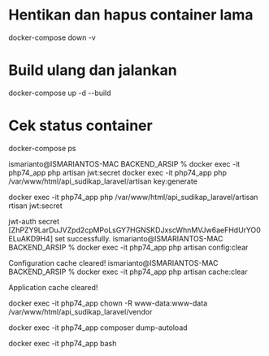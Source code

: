 # Hentikan dan hapus container lama
docker-compose down -v

# Build ulang dan jalankan
docker-compose up -d --build

# Cek status container
docker-compose ps   

ismarianto@ISMARIANTOS-MAC BACKEND_ARSIP % docker exec -it php74_app php artisan jwt:secret
docker exec -it php74_app php /var/www/html/api_sudikap_laravel/artisan key:generate

docker exec -it php74_app php /var/www/html/api_sudikap_laravel/artisan rtisan jwt:secret

jwt-auth secret [ZhPZY9LarDuJVZpd2cpMPoLsGY7HGNSKDJxscWhnMVJw6aeFHdUrYO0ELuAKD9H4] set successfully.
ismarianto@ISMARIANTOS-MAC BACKEND_ARSIP % docker exec -it php74_app php artisan config:clear

Configuration cache cleared!
ismarianto@ISMARIANTOS-MAC BACKEND_ARSIP % docker exec -it php74_app php artisan cache:clear

Application cache cleared!





docker exec -it php74_app chown -R www-data:www-data /var/www/html/api_sudikap_laravel/vendor

docker exec -it php74_app composer dump-autoload

docker exec -it php74_app bash
